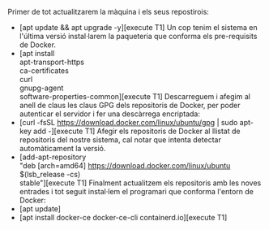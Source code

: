 Primer de tot actualitzarem la màquina i els seus repostirois:
- [apt update && apt upgrade -y][execute T1]
Un cop tenim el sistema en l'última versió instal·larem la paqueteria que conforma els pre-requisits de Docker.
- [apt install \
    apt-transport-https \
    ca-certificates \
    curl \
    gnupg-agent \
    software-properties-common][execute T1]
 Descarreguem i afegim al anell de claus les claus GPG dels repositoris de Docker, per poder autenticar el servidor i fer una descàrrega encriptada:
 - [curl -fsSL https://download.docker.com/linux/ubuntu/gpg | sudo apt-key add -][execute T1]
 Afegir els repositoris de Docker al llistat de repositoris del nostre sistema, cal notar que intenta detectar automàticament la versió.
 - [add-apt-repository \
   "deb [arch=amd64] https://download.docker.com/linux/ubuntu \
   $(lsb_release -cs) \
   stable"][execute T1]
Finalment actualitzem els repositoris amb les noves entrades i tot seguit instal·lem el programari que conforma l'entorn de Docker:
- [apt update]
- [apt install docker-ce docker-ce-cli containerd.io][execute T1]
